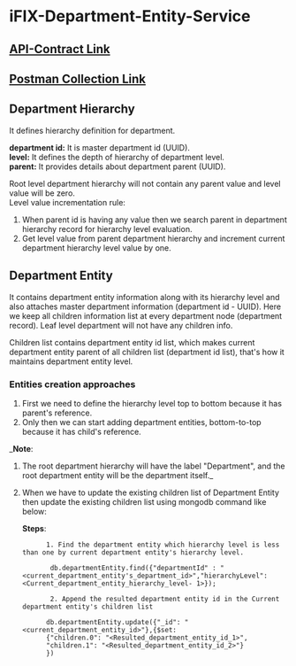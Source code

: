 # iFIX-Department-Entity-Service

## [API-Contract Link](https://redocly.github.io/redoc/?url=https://raw.githubusercontent.com/egovernments/iFix-Dev/develop/domain-services/ifix-department-entity-service/ifix-department-entity-service-0.1.0.yaml)
## [Postman Collection Link](https://www.getpostman.com/collections/b330dc3698bf009d2ef5)

## Department Hierarchy
It defines hierarchy definition for department.

**department id:** It is master department id (UUID).\
**level:** It defines the depth of hierarchy of department level.\
**parent:** It provides details about department parent (UUID).

Root level department hierarchy will not contain any parent value and level value will be zero.\
Level value incrementation rule:
1. When parent id is having any value then we search parent in department hierarchy record for hierarchy level evaluation.
2. Get level value from parent department hierarchy and increment current department hierarchy level value by one.


## Department Entity
It contains department entity information along with its hierarchy level and also attaches master department information (department id - UUID).
Here we keep all children information list at every department node (department record).
Leaf level department will not have any children info.

Children list contains department entity id list, which makes current department entity parent of all children list (department id list), that's how it maintains department entity level.

### Entities creation approaches
1. First we need to define the hierarchy level top to bottom because it has parent's reference.
2. Only then we can start adding department entities, bottom-to-top because it has child's reference.

_**Note**: 
1. The root department hierarchy will have the label "Department", and the root department entity will be the
department itself._
2. When we have to update the existing children list of Department Entity then update the existing children list using mongodb command like below:

   **Steps**: 
             
             1. Find the department entity which hierarchy level is less than one by current department entity's hierarchy level.
              
              db.departmentEntity.find({"departmentId" : "<current_department_entity's_department_id>","hierarchyLevel": <Current_department_entity_hierarchy_level- 1>});
              
              2. Append the resulted department entity id in the Current department entity's children list 
             
             db.departmentEntity.update({"_id": "<current_department_entity_id>"},{$set:
             {"children.0": "<Resulted_department_entity_id_1>",
             "children.1": "<Resulted_department_entity_id_2>"}
             })